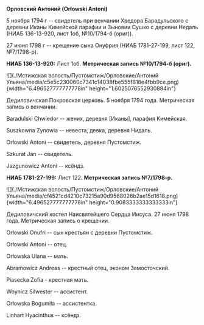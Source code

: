 **Орловский Антоний (Orłowski Antoni)**

5 ноября 1794 г -- свидетель при венчании Хведора Барадульского с
деревни Иканы Кимейской парафии и Зыновии Сушко с деревни Недаль (НИАБ
136-13-920, лист 1об, №10/1794-б (ориг)).

27 июня 1798 г -- крещение сына Онуфрия (НИАБ 1781-27-199, лист 122,
№7/1798-р).

**НИАБ 136-13-920:** Лист 1об. **Метрическая запись №10/1794-б (ориг).**

![](./Мстижская волость/Пустомстиж/Орловские/Антоний Ульяна/media/c5e5c230060c7341c14038fbe555f818e4fbb9ce.png){width="6.496527777777778in"
height="1.6025076552930884in"}

Дедиловичская Покровская церковь. 5 ноября 1794 года. Метрическая запись
о венчании.

Baradulski Chwiedor -- жених, деревня \[Иканы\], парафия Кимейская.

Suszkowna Zynowia -- невеста, девка, деревня Нидаль.

Orłowski Antoni -- свидетель, деревня Пустомстиж.

Szkurat Jan -- свидетель.

Jazgunowicz Antoni -- ксёндз.

**НИАБ 1781-27-199:** Лист 122. **Метрическая запись №7/1798-р.**

![](./Мстижская волость/Пустомстиж/Орловские/Антоний Ульяна/media/cf4521cd4210c73215a90d9568026b2ae15d1618.png){width="6.496527777777778in"
height="0.9083333333333333in"}

Дедиловичский костел Наисвятейшего Сердца Иисуса. 27 июня 1798 года.
Метрическая запись о крещении.

Orłowski Onufri -- сын крестьян с деревни Пустомстиж.

Orłowski Antoni -- отец.

Orłowska Ulana -- мать.

Abramowicz Andreas -- крестный отец, эконом Замосточский.

Piasecka Zofia - крестная мать.

Woynicz Silwester -- ассистент.

Orłowska Bogumiła -- ассистентка.

Linhart Hyacinthus -- ксёндз.
